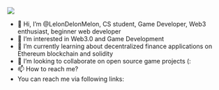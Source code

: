 <img src ="[https://tenor.com/view/gif-26167217](https://media1.tenor.com/images/eb2f0f5a71c371fdb30f5a18fe529712/tenor.gif?itemid=26167217)">

- 👋 Hi, I’m @LelonDelonMelon, CS student, Game Developer, Web3 enthusiast, beginner web developer
- 👀 I’m interested in Web3.0 and Game Development
- 🌱 I’m currently learning about decentralized finance applications on Ethereum blockchain and solidity
- 💞️ I’m looking to collaborate on open source game projects (:
- 📫 How to reach me?
-    You can reach me via following links:

<!---
LelonDelonMelon/LelonDelonMelon is a ✨ special ✨ repository because its `README.md` (this file) appears on your GitHub profile.
You can click the Preview link to take a look at your changes.
--->
